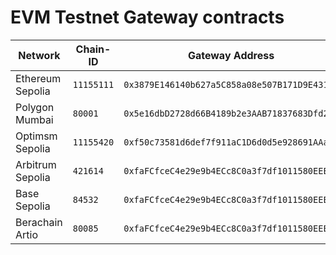 # EVM Testnet Gateway contracts

<table data-view="cards"><thead><tr><th>Network</th><th>Chain-ID</th><th>Gateway Address</th><th>Proxy Admin</th></tr></thead><tbody><tr><td>Ethereum Sepolia</td><td><code>11155111</code></td><td><code>0x3879E146140b627a5C858a08e507B171D9E43139</code></td><td><code>0x38476c18226C98C821eE1DFc368D49691d44cE68</code></td></tr><tr><td>Polygon Mumbai</td><td><code>80001</code></td><td><code>0x5e16dbD2728d66B4189b2e3AAB71837683Dfd2d7</code></td><td><code>0x952350102fd243B353fd734B5Cc4e3b4088a4aE7</code></td></tr><tr><td>Optimsm Sepolia</td><td><code>11155420</code></td><td><code>0xf50c73581d6def7f911aC1D6d0d5e928691AAa9E</code></td><td><code>0x0f119D36896631E7202F20E6aC5a66485Fe871Cd</code></td></tr><tr><td>Arbitrum Sepolia</td><td><code>421614</code></td><td><code>0xfaFCfceC4e29e9b4ECc8C0a3f7df1011580EEEf2</code></td><td><code>0xdDC6d94d9f9FBb0524f069882d7C98241040472E</code></td></tr><tr><td>Base Sepolia</td><td><code>84532</code></td><td><code>0xfaFCfceC4e29e9b4ECc8C0a3f7df1011580EEEf2</code></td><td><code>0xdDC6d94d9f9FBb0524f069882d7C98241040472E</code></td></tr><tr><td>Berachain Artio</td><td><code>80085</code></td><td><code>0xfaFCfceC4e29e9b4ECc8C0a3f7df1011580EEEf2</code></td><td><code>0xdDC6d94d9f9FBb0524f069882d7C98241040472E</code></td></tr></tbody></table>
